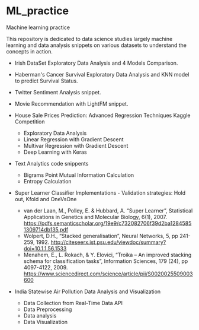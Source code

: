 # ML_practice
Machine learning practice

This repository is dedicated to data science studies largely machine learning and data analysis snippets on various datasets to understand the concepts in action. 

 * Irish DataSet Exploratory Data Analysis and 4 Models Comparison.
 * Haberman's Cancer Survival Exploratory Data Analysis and KNN model to predict Survival Status.
 * Twitter Sentiment Analysis snippet.
 * Movie Recommendation with LightFM snippet.
 * House Sale Prices Prediction: Advanced Regression Techniques Kaggle Competition
      * Exploratory Data Analysis
      * Linear Regression with Gradient Descent
      * Multivar Regression with Gradient Descent
      * Deep Learning with Keras 
 * Text Analytics code snippents
      * Bigrams Point Mutual Information Calculation
      * Entropy Calculation
 * Super Learner Classifier Implementations - 
       Validation strategies: 
          Hold out, Kfold and OneVsOne
      * van der Laan, M., Polley, E. & Hubbard, A. “Super Learner”, Statistical Applications in Genetics and Molecular Biology, 6(1), 2007.
https://pdfs.semanticscholar.org/19e9/c732082706f39d2ba12845851309714db135.pdf 
      * Wolpert, D.H., “Stacked generalisation”, Neural Networks, 5, pp 241-259, 1992.
http://citeseerx.ist.psu.edu/viewdoc/summary?doi=10.1.1.56.1533
      * Menahem, E., L. Rokach, & Y. Elovici, “Troika – An improved stacking schema for classification tasks”, Information Sciences, 179 (24), pp 4097-4122, 2009.
https://www.sciencedirect.com/science/article/pii/S0020025509003600

 * India Statewise Air Pollution Data Analysis and Visualization
     * Data Collection from Real-Time Data API
     * Data Preprocessing 
     * Data analysis 
     * Data Visualization 
